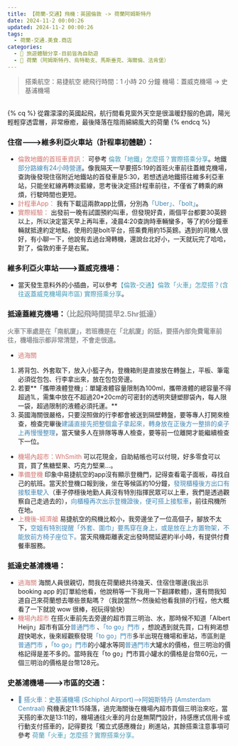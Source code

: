 ```yaml
---
title: 【荷蘭-交通】飛機：英國倫敦 -> 荷蘭阿姆斯特丹
date: 2024-11-2 00:00:26
updated: 2024-11-2 00:00:26
tags:
  - 荷蘭-交通.美食.商店
categories: 
  - 🌴 旅遊體驗分享-目前皆為自助遊
  - 🥥 荷蘭（阿姆斯特丹、烏特勒支、馬斯垂克、海爾倫、法肯堡）
---
```

>搭乘航空：易捷航空
>總飛行時間：1 小時 20 分鐘
>機場：蓋威克機場 -> 史基浦機場
<!-- more -->

<br>
{% cq %} 從霧濛濛的英國起飛，航行間看見窗外天空是很溫暖舒服的色調，陽光輕輕穿透雲層，非常療癒，最後降落在陰雨綿綿風大的荷蘭 {% endcq %}
<br>

### 	住宿--->維多利亞火車站（計程車初體驗）：
+ <font color=#D1756F>倫敦地鐵的首班車資訊：</font> 
可參考 <font color=#4599B6>倫敦「地鐵」怎麼搭？實際搭乘分享</font>。地鐵<font color=#4287B5>部分路線有24小時營運</font>。像我隔天一早要搭5:19的首班火車前往蓋維克機場，查詢後發現住宿附近地鐵站的首發車是5:30，若想透過地鐵搭往維多利亞車站，只能坐紅線再轉淡藍線，思考後決定搭計程車前往，不僅省了轉乘的麻煩，行駛時間也更短。
+ <font color=#D1756F>計程車App：</font> 
我有下載這兩款app比價，分別為<font color=#4287B5>「Uber」、「bolt」</font>。
+ <font color=#D1756F>實際經驗：</font>
出發前一晚有試圖預約叫車，但發現好貴，兩個平台都要30英鎊以上，所以決定當天早上再叫車，凌晨4:20查詢時車輛蠻多，等了約6分鐘車輛就抵達約定地點，使用的是bolt平台，搭乘費用約15英鎊。遇到的司機人很好，有小聊一下，他說有去過台灣轉機，還說台北好小，一天就玩完了哈哈，對了，倫敦的車子是右駕。

### 維多利亞火車站--->蓋威克機場：
+ 當天發生意料外的小插曲，可以參考<font color=#4599B6>【倫敦-交通】倫敦「火車」怎麼搭？(含往返蓋威克機場與市區) 實際搭乘分享</font>。

### 抵達蓋維克機場：<font color=#909497>（比起飛時間提早2.5hr抵達）</font>
<font color=#909497>**火車下車處是在「南航廈」，若班機是在「北航廈」的話，要搭內部免費電車前往，機場指示都非常清楚，不會走很遠。**</font>
+ <font color=#D1756F>過海關</font> 
1. 將背包、外套取下，放入小籃子內，登機箱則是直接放在轉盤上，平板、筆電必須從包包、行李拿出來，放在包包旁邊。
2. 若要**「攜帶液體登機」：單罐液體容量限制為100ml，攜帶液體的總容量不得超過1L，需集中放在不超過20*20cm的可密封的透明夾鏈塑膠袋內，每人限一袋，超過限制的液體必須托運。**
3. 英國海關很嚴格，只要沒照做的行李都會被送到隔壁轉盤，要等專人打開來檢查，檢查完畢後<font color=#4287B5>建議直接先把整個盒子拿起來，轉身放在正後方一整排的桌子上再慢慢整理</font>，當天蠻多人在排隊等專人檢查，要等前一位離開才能繼續檢查下一位。
+ <font color=#D1756F>機場內超市：WhSmith</font> 
可以花現金，自助結帳也可以付現，好多零食可以買，買了焦糖堅果、巧克力堅果…。
+ <font color=#D1756F>準備登機</font> 
印象中易捷航空的app沒有顯示登機門，記得查看電子面板，尋找自己的航班。當天於登機口報到後，坐在等候區約10分鐘，<font color=#4287B5>發現櫃檯後方出口有接駁車駛入</font>（車子停穩後地勤人員沒有特別指揮民眾可以上車，我們是透過觀察自己走過去的），<font color=#4287B5>向櫃檯再次出示登機證後，便可搭上接駁車</font>，前往飛機所在地。
+ <font color=#D1756F>上機後-經濟艙</font> 
易捷航空的飛機比較小，我旁邊坐了一位高個子，腳放不太下，<font color=#4287B5>空姐有特別提醒「外套、圍巾」要馬穿在身上，或是放在上方置物架，不能放前方椅子座位下。</font>當天飛機距離表定出發時間延遲約半小時，有提供付費餐車服務。

###	抵達史基浦機場：
+ <font color=#D1756F>過海關</font> 
海關人員很親切，問我在荷蘭總共待幾天、住宿住哪邊(我出示 booking app 的訂單給他看，他說稍等一下我用一下翻譯軟體)，還有問我知道自己來荷蘭想去哪些景點嗎？（我說當然～然後給他看我排的行程，他大概看了一下就說 wow 很棒，祝玩得愉快）
+ <font color=#D1756F>機場內超市</font> 
在搭火車前先去旁邊的超市買三明治、水，那時候不知道「Albert Heijn」超市有區分<font color=#4287B5>普通門市</font> 、<font color=#4287B5>「to go」門市</font> ，想說遇到就先買，口有夠渴想趕快喝水，後來經觀察發現<font color=#4287B5>「to go」門市</font>多半出現在機場和車站，市區則是<font color=#4287B5>普通門市</font> ，<font color=#4287B5>「to go」門市</font>的小罐水等同<font color=#4287B5>普通門市</font>大罐水的價格，但三明治的價格記得是差不多的。當時我在「to go」門市買小罐水的價格是台幣60元，一個三明治的價格是台幣128元。

### 史基浦機場--->市區的交通：
+ <font color=#4287B5>🚄 搭火車：史基浦機場 (Schiphol Airport)-->阿姆斯特丹 (Amsterdam Centraal)</font>
飛機表定11:15降落，過完海關後在機場內超市買個三明治來吃，當天搭的車次是13:11的，機場通往火車的月台是無閘門設計，持感應式信用卡或行動支付搭車的，記得要找「獨立式感應機台」刷進站，其餘搭乘注意事項可參考 <font color=#4599B6>荷蘭「火車」怎麼搭？實際搭乘分享。</font>